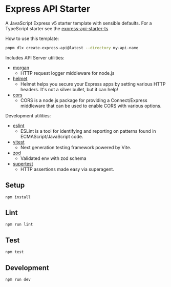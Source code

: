 # Express API Starter

A JavaScript Express v5 starter template with sensible defaults. For a TypeScript starter see the [express-api-starter-ts](https://github.com/w3cj/express-api-starter-ts)

How to use this template:

```sh
pnpm dlx create-express-api@latest --directory my-api-name
```

Includes API Server utilities:

- [morgan](https://www.npmjs.com/package/morgan)
  - HTTP request logger middleware for node.js
- [helmet](https://www.npmjs.com/package/helmet)
  - Helmet helps you secure your Express apps by setting various HTTP headers. It's not a silver bullet, but it can help!
- [cors](https://www.npmjs.com/package/cors)
  - CORS is a node.js package for providing a Connect/Express middleware that can be used to enable CORS with various options.

Development utilities:

- [eslint](https://www.npmjs.com/package/eslint)
  - ESLint is a tool for identifying and reporting on patterns found in ECMAScript/JavaScript code.
- [vitest](https://www.npmjs.com/package/vitest)
  - Next generation testing framework powered by Vite.
- [zod](https://www.npmjs.com/package/zod)
  - Validated env with zod schema
- [supertest](https://www.npmjs.com/package/supertest)
  - HTTP assertions made easy via superagent.

## Setup

```
npm install
```

## Lint

```
npm run lint
```

## Test

```
npm test
```

## Development

```
npm run dev
```
